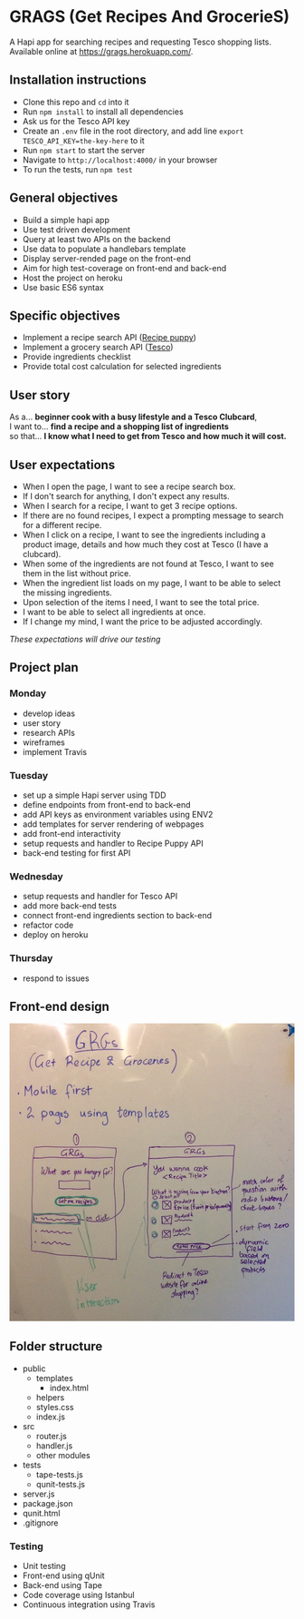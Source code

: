 # GRAGS (Get Recipes And GrocerieS)

A Hapi app for searching recipes and requesting Tesco shopping lists.  
Available online at https://grags.herokuapp.com/.

## Installation instructions

- Clone this repo and `cd` into it
- Run `npm install` to install all dependencies
- Ask us for the Tesco API key
- Create an `.env` file in the root directory, and add line `export TESCO_API_KEY=the-key-here` to it
- Run `npm start` to start the server
- Navigate to `http://localhost:4000/` in your browser
- To run the tests, run `npm test`

## General objectives

- Build a simple hapi app
- Use test driven development
- Query at least two APIs on the backend
- Use data to populate a handlebars template
- Display server-rended page on the front-end
- Aim for high test-coverage on front-end and back-end
- Host the project on heroku
- Use basic ES6 syntax

## Specific objectives

- Implement a recipe search API ([Recipe puppy](http://www.recipepuppy.com/))
- Implement a grocery search API ([Tesco](https://devportal.tescolabs.com/))
- Provide ingredients checklist
- Provide total cost calculation for selected ingredients

## User story

As a... **beginner cook with a busy lifestyle and a Tesco Clubcard**,  
I want to... **find a recipe and a shopping list of ingredients**  
so that... **I know what I need to get from Tesco and how much it will cost.**  

## User expectations
- When I open the page, I want to see a recipe search box.
- If I don't search for anything, I don't expect any results.
- When I search for a recipe, I want to get 3 recipe options.
- If there are no found recipes, I expect a prompting message to search for a different recipe.
- When I click on a recipe, I want to see the ingredients including a product image, details and how much they cost at Tesco (I have a clubcard). 
- When some of the ingredients are not found at Tesco, I want to see them in the list without price. 
- When the ingredient list loads on my page, I want to be able to select the missing ingredients.
- Upon selection of the items I need, I want to see the total price.
- I want to be able to select all ingredients at once. 
- If I change my mind, I want the price to be adjusted accordingly.

*These expectations will drive our testing*

## Project plan

### Monday
- develop ideas
- user story
- research APIs
- wireframes
- implement Travis

### Tuesday
- set up a simple Hapi server using TDD
- define endpoints from front-end to back-end
- add API keys as environment variables using ENV2
- add templates for server rendering of webpages
- add front-end interactivity
- setup requests and handler to Recipe Puppy API
- back-end testing for first API

### Wednesday
- setup requests and handler for Tesco API
- add more back-end tests
- connect front-end ingredients section to back-end
- refactor code
- deploy on heroku

### Thursday
- respond to issues

## Front-end design

![Front-end design](wireframes.jpg)

## Folder structure
- public
  - templates
    - index.html
  - helpers
  - styles.css
  - index.js
- src
  - router.js
  - handler.js
  - other modules
- tests
  - tape-tests.js
  - qunit-tests.js
- server.js
- package.json
- qunit.html
- .gitignore

### Testing

- Unit testing
- Front-end using qUnit
- Back-end using Tape
- Code coverage using Istanbul
- Continuous integration using Travis
